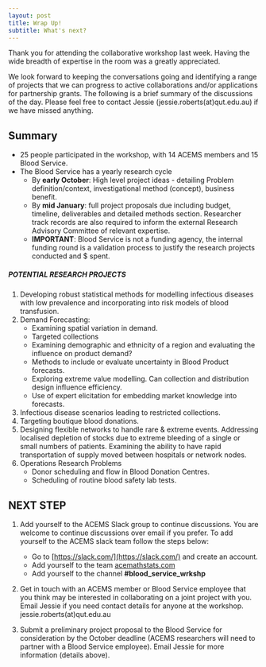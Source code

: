 ```yaml
---
layout: post
title: Wrap Up!
subtitle: What's next?
---
```

Thank you for attending the collaborative workshop last week.  Having the wide breadth of expertise in the room was a greatly appreciated. 

We look forward to keeping the conversations going and identifying a range of projects that we can progress to active collaborations and/or applications for partnership grants.  The following is a brief summary of the discussions of the day. Please feel free to contact Jessie (jessie.roberts(at)qut.edu.au) if we have missed anything. 

## Summary
   * 25 people participated in the workshop, with 14 ACEMS members and 15 Blood Service. 
   * The Blood Service has a yearly research cycle 
       * By **early October**: High level project ideas - detailing Problem definition/context, investigational method (concept), business benefit. 
       * By **mid January**: full project proposals due including budget, timeline, deliverables and detailed methods section. Researcher track records are also required to inform the external Research Advisory Committee of relevant expertise. 
       * **IMPORTANT**: Blood Service is not a funding agency, the internal funding round is a validation process to justify the research projects conducted and $ spent.
 
##### POTENTIAL RESEARCH PROJECTS

1. Developing robust statistical methods for modelling infectious diseases with low prevalence and incorporating into risk models of blood transfusion.
2. Demand Forecasting: 
     * Examining spatial variation in demand.
     * Targeted collections
     * Examining demographic and ethnicity of a region and evaluating the influence on product demand?   
     * Methods to include or evaluate uncertainty in Blood Product forecasts.   
     * Exploring extreme value modelling. Can collection and distribution design influence efficiency.  
     * Use of expert elicitation for embedding market knowledge into forecasts.   
3. Infectious disease scenarios leading to restricted collections.
4. Targeting boutique blood donations.
5. Designing flexible networks to handle rare & extreme events. Addressing localised depletion of stocks due to extreme bleeding of a single or small numbers of patients. Examining the ability to have rapid transportation of supply moved between hospitals or network nodes. 
7. Operations Research Problems 
     * Donor scheduling and flow in Blood Donation Centres. 
     * Scheduling of routine blood safety lab tests.


## NEXT STEP

1.  Add yourself to the ACEMS Slack group to continue discussions. You are welcome to continue discussions over email if you prefer. To add yourself to the ACEMS slack team follow the steps below: 

    * Go to [https://slack.com/](https://slack.com/) and create an account. 
    * Add yourself to the team [acemathstats.com](https://acemathstats.slack.com/messages/general/)
    * Add yourself to the channel **#blood_service_wrkshp**
    
2. Get in touch with an ACEMS member or Blood Service employee that you think may be interested in collaborating on a joint project with you. Email Jessie if you need contact details for anyone at the workshop. jessie.roberts(at)qut.edu.au 

3. Submit a preliminary project proposal to the Blood Service for consideration by the October deadline (ACEMS researchers will need to partner with a Blood Service employee). Email Jessie for more information (details above).
